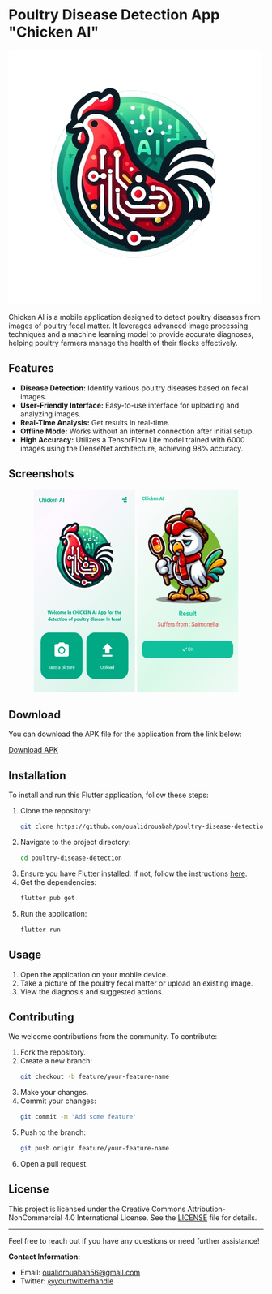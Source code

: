 # Poultry Disease Detection App "Chicken AI"

![Poultry Disease Detection](assets/logo.png)

Chicken AI is a mobile application designed to detect poultry diseases from images of poultry fecal matter. It leverages advanced image processing techniques and a machine learning model to provide accurate diagnoses, helping poultry farmers manage the health of their flocks effectively.


## Features

- **Disease Detection:** Identify various poultry diseases based on fecal images.
- **User-Friendly Interface:** Easy-to-use interface for uploading and analyzing images.
- **Real-Time Analysis:** Get results in real-time.
- **Offline Mode:** Works without an internet connection after initial setup.
- **High Accuracy:** Utilizes a TensorFlow Lite model trained with 6000 images using the DenseNet architecture, achieving 98% accuracy.

## Screenshots

<p align="center">
  <img src="assets/home_screen.png" alt="Home Screen" width="200" height="400"/>
  <img src="assets/result_screen.png" alt="Results" width="200" height="400"/>
</p>

## Download

You can download the APK file for the application from the link below:

[Download APK](app-release.apk)

## Installation

To install and run this Flutter application, follow these steps:

1. Clone the repository:
    ```sh
    git clone https://github.com/oualidrouabah/poultry-disease-detection.git
    ```
2. Navigate to the project directory:
    ```sh
    cd poultry-disease-detection
    ```
3. Ensure you have Flutter installed. If not, follow the instructions [here](https://flutter.dev/docs/get-started/install).
4. Get the dependencies:
    ```sh
    flutter pub get
    ```
5. Run the application:
    ```sh
    flutter run
    ```

## Usage

1. Open the application on your mobile device.
2. Take a picture of the poultry fecal matter or upload an existing image.
4. View the diagnosis and suggested actions.

## Contributing

We welcome contributions from the community. To contribute:

1. Fork the repository.
2. Create a new branch:
    ```sh
    git checkout -b feature/your-feature-name
    ```
3. Make your changes.
4. Commit your changes:
    ```sh
    git commit -m 'Add some feature'
    ```
5. Push to the branch:
    ```sh
    git push origin feature/your-feature-name
    ```
6. Open a pull request.

## License

This project is licensed under the Creative Commons Attribution-NonCommercial 4.0 International License. See the [LICENSE](LICENSE) file for details.

---

Feel free to reach out if you have any questions or need further assistance!

**Contact Information:**

- Email: oualidrouabah56@gmail.com
- Twitter: [@yourtwitterhandle](https://twitter.com/RouabahOualid)

